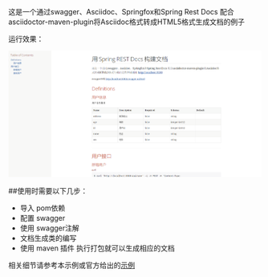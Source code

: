 这是一个通过swagger、Asciidoc、Springfox和Spring Rest Docs 配合asciidoctor-maven-plugin将Asciidoc格式转成HTML5格式生成文档的例子

运行效果：

![运行效果](src/main/resources/springdocs.png)

##使用时需要以下几步：
* 导入 pom依赖
* 配置 swagger
* 使用 swagger注解
* 文档生成类的编写
* 使用 maven 插件 执行打包就可以生成相应的文档

相关细节请参考本示例或官方给出的[示例](https://github.com/asciidoctor/asciidoctor-maven-examples) 
